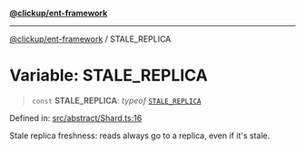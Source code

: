 [**@clickup/ent-framework**](../README.md)

***

[@clickup/ent-framework](../globals.md) / STALE\_REPLICA

# Variable: STALE\_REPLICA

> `const` **STALE\_REPLICA**: *typeof* [`STALE_REPLICA`](STALE_REPLICA.md)

Defined in: [src/abstract/Shard.ts:16](https://github.com/clickup/ent-framework/blob/master/src/abstract/Shard.ts#L16)

Stale replica freshness: reads always go to a replica, even if it's stale.
